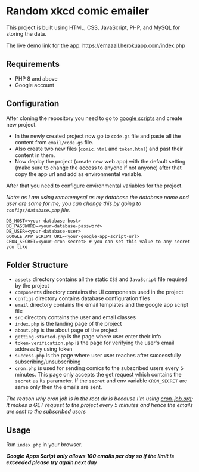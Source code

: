 # Random xkcd comic emailer

This project is built using HTML, CSS, JavaScript, PHP, and MySQL for storing the data.

The live demo link for the app: https://emaaail.herokuapp.com/index.php

## Requirements

-   PHP 8 and above
-   Google account

## Configuration

After cloning the repository you need to go to [google scripts](https://script.google.com) and create new project.

-   In the newly created project now go to `code.gs` file and paste all the content from `email/code.gs` file.
-   Also create two new files (`comic.html` and `token.html`) and past their content in them.
-   Now deploy the project (create new web app) with the default setting (make sure to change the access to anyone if not anyone) after that copy the app url and add as environmental variable.

After that you need to configure environmental variables for the project.

_Note: as I am using remotemysql as my database the database name and user are same for me; you can change this by going to `configs/database.php` file._

```env
DB_HOST=<your-database-host>
DB_PASSWORD=<your-database-password>
DB_USER=<your-database-user>
GOOGLE_APP_SCRIPT_URL=<your-google-app-script-url>
CRON_SECRET=<your-cron-secret> # you can set this value to any secret you like
```

## Folder Structure

-   `assets` directory contains all the static `CSS` and `JavaScript` file required by the project
-   `components` directory contains the UI components used in the project
-   `configs` directory contains database configuration files
-   `email` directory contains the email templates and the google app script file
-   `src` directory contains the user and email classes
-   `index.php` is the landing page of the project
-   `about.php` is the about page of the project
-   `getting-started.php` is the page where user enter their info
-   `token-verification.php` is the page for verifying the user's email address by using token
-   `success.php` is the page where user user reaches after successfully subscribing/unsubscribing
-   `cron.php` is used for sending comics to the subscribed users every 5 minutes. This page only accepts the get request which contains the `secret` as its parameter. If the `secret` and env variable `CRON_SECRET` are same only then the emails are sent.

_The reason why cron job is in the root dir is because I'm using [cron-job.org](https://cron-job.org/en/); It makes a GET request to the project every 5 minutes and hence the emails are sent to the subscribed users_

## Usage

Run `index.php` in your browser.

**_Google Apps Script only allows 100 emails per day so if the limit is exceeded please try again next day_**
